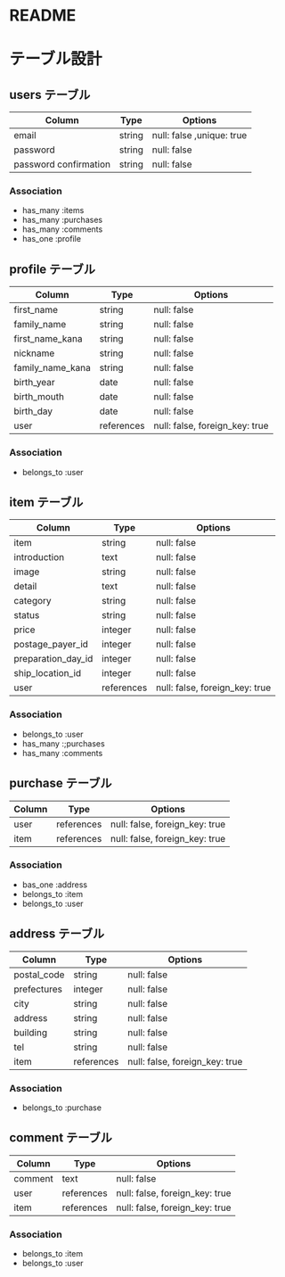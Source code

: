 # README


# テーブル設計

## users テーブル
| Column                | Type   | Options     |
| ----------------------| ------ | ----------- |
| email                 | string | null: false ,unique: true|
| password              | string | null: false |
| password confirmation	| string | null: false |

### Association
- has_many :items
- has_many :purchases
- has_many :comments
- has_one :profile

## profile テーブル
| Column            | Type       | Options     |
| ------------------| -----------| ----------- |
| first_name        | string     | null: false |
| family_name       | string     | null: false |
| first_name_kana   | string     | null: false |
| nickname          | string     | null: false |
| family_name_kana  | string     | null: false |
| birth_year        | date       | null: false |
| birth_mouth       | date       | null: false |
| birth_day         | date       | null: false |
| user              | references | null: false, foreign_key: true |

### Association
- belongs_to :user


## item テーブル

| Column             | Type   | Options     |
| -------------------| ------ | ----------- |
| item               | string | null: false |
| introduction       | text   | null: false |
| image              | string | null: false |
| detail             | text   | null: false |
| category           | string | null: false |
| status             | string | null: false |
| price              | integer| null: false |
| postage_payer_id   | integer| null: false |
| preparation_day_id | integer| null: false |
| ship_location_id   | integer| null: false |
| user               | references | null: false, foreign_key: true |

### Association
- belongs_to :user
- has_many :;purchases
- has_many :comments


## purchase テーブル
| Column             | Type   | Options     |
| -------------------| ------ | ----------- |
| user               | references | null: false, foreign_key: true |
| item               | references | null: false, foreign_key: true |


### Association
- bas_one :address
- belongs_to :item
- belongs_to :user



## address テーブル
| Column        | Type       | Options     |
| --------------| ------     | ------------|
| postal_code   | string     | null: false |
| prefectures   | integer    | null: false |
| city          | string     | null: false |
| address       | string     | null: false |
| building      | string     | null: false |
| tel           | string     | null: false |
| item          | references | null: false, foreign_key: true |

### Association
- belongs_to :purchase


## comment テーブル
| Column        | Type        | Options    |
| --------------| -----------| ------------|
| comment       | text       | null: false |
| user          |references | null: false, foreign_key: true |
| item          |references | null: false, foreign_key: true |

### Association
- belongs_to :item
- belongs_to :user


